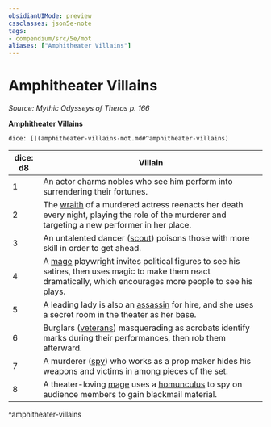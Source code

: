 ```yaml
---
obsidianUIMode: preview
cssclasses: json5e-note
tags:
- compendium/src/5e/mot
aliases: ["Amphitheater Villains"]
---
```

# Amphitheater Villains
*Source: Mythic Odysseys of Theros p. 166* 

**Amphitheater Villains**

`dice: [](amphitheater-villains-mot.md#^amphitheater-villains)`

| dice: d8 | Villain |
|----------|---------|
| 1 | An actor charms nobles who see him perform into surrendering their fortunes. |
| 2 | The [wraith](Mechanics/bestiary/undead/wraith.md) of a murdered actress reenacts her death every night, playing the role of the murderer and targeting a new performer in her place. |
| 3 | An untalented dancer ([scout](Mechanics/bestiary/humanoid/scout.md)) poisons those with more skill in order to get ahead. |
| 4 | A [mage](Mechanics/bestiary/humanoid/mage.md) playwright invites political figures to see his satires, then uses magic to make them react dramatically, which encourages more people to see his plays. |
| 5 | A leading lady is also an [assassin](Mechanics/bestiary/humanoid/assassin.md) for hire, and she uses a secret room in the theater as her base. |
| 6 | Burglars ([veterans](Mechanics/bestiary/humanoid/veteran.md)) masquerading as acrobats identify marks during their performances, then rob them afterward. |
| 7 | A murderer ([spy](Mechanics/bestiary/humanoid/spy.md)) who works as a prop maker hides his weapons and victims in among pieces of the set. |
| 8 | A theater-loving [mage](Mechanics/bestiary/humanoid/mage.md) uses a [homunculus](Mechanics/bestiary/construct/homunculus.md) to spy on audience members to gain blackmail material. |
^amphitheater-villains
